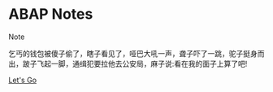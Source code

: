 <!-- _coverpage.md -->

# ABAP Notes

> [!Note]
>
> 乞丐的钱包被傻子偷了，瞎子看见了，哑巴大吼一声，聋子吓了一跳，驼子挺身而出，跛子飞起一脚，通缉犯要拉他去公安局，麻子说:看在我的面子上算了吧!

[Let's Go](/README.md)

